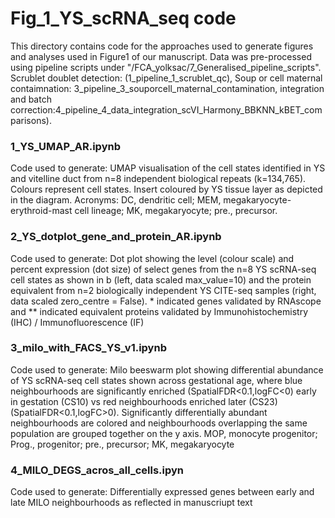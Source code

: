 # Fig_1_YS_scRNA_seq code
This directory contains code for the approaches used to generate figures and analyses used in Figure1 of our manuscript. Data was pre-processed using pipeline scripts under "/FCA_yolksac/7_Generalised_pipeline_scripts". Scrublet doublet detection: (1_pipeline_1_scrublet_qc), Soup or cell maternal contaimnation: 3_pipeline_3_souporcell_maternal_contamination, integration and batch correction:4_pipeline_4_data_integration_scVI_Harmony_BBKNN_kBET_comparisons).

### 1_YS_UMAP_AR.ipynb
Code used to generate: UMAP visualisation of the cell states identified in YS and vitelline duct from n=8 independent biological repeats (k=134,765). Colours represent cell states. Insert coloured by YS tissue layer as depicted in the diagram. Acronyms: DC, dendritic cell; MEM,  megakaryocyte-erythroid-mast cell lineage; MK, megakaryocyte; pre., precursor. 

### 2_YS_dotplot_gene_and_protein_AR.ipynb
Code used to generate: Dot plot showing the level (colour scale) and percent expression (dot size) of select genes from the n=8 YS scRNA-seq cell states as shown in b (left, data scaled max_value=10) and the protein equivalent from n=2 biologically independent YS CITE-seq samples (right, data scaled zero_centre = False). * indicated genes validated by RNAscope and ** indicated equivalent proteins validated by Immunohistochemistry (IHC) / Immunofluorescence (IF)

### 3_milo_with_FACS_YS_v1.ipynb
Code used to generate: Milo beeswarm plot showing differential abundance of YS scRNA-seq cell states shown   across gestational age, where blue neighbourhoods are significantly enriched (SpatialFDR<0.1,logFC<0) early in gestation (CS10) vs red neighbourhoods enriched later (CS23) (SpatialFDR<0.1,logFC>0). Significantly differentially abundant neighbourhoods are colored and neighbourhoods overlapping the same population are grouped together on the y axis. MOP, monocyte progenitor; Prog., progenitor; pre., precursor; MK, megakaryocyte 

### 4_MILO_DEGS_acros_all_cells.ipyn
Code used to generate: Differentially expressed genes between early and late MILO neighbourhoods as reflected in manuscriupt text
